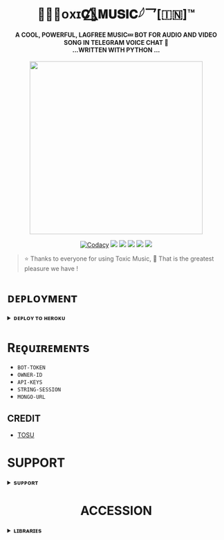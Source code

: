 <h1 align="center"><b> 𓆩᪵𝐓ᴏxɪ𝐂🌿⃤𝐌𝐔𝐒𝐈𝐂𓆪‌乛[🇮🇳]™</b></h1>

<h4 align="center"> A COOL, POWERFUL, LAGFREE MUSIC💤 BOT FOR AUDIO AND VIDEO SONG IN TELEGRAM VOICE CHAT 💫<br> ...WRITTEN WITH PYTHON ...</h4>

<p align="center"><a href="https://t.me/MERA_JIJA_HAI_TU"><img src="https://graph.org/file/1130f393e046f9f2280c6.jpg" width="400"></a></p>

<p align="center">
    <a href="https://app.codacy.com/manual/TOXICOP7755/TXCMUSICBOT/dashboard"> <img src="https://img.shields.io/codacy/grade/4d58f2a402b54aed8a7d95f7add45a81?color=brightgreen&logo=codacy&logoColor=green&style=for-the-badge" alt="Codacy" /></a>
    <a href="https://github.com/TOXICOP7755/TXCMUSICBOT"> <img src="https://img.shields.io/github/repo-size/TOXICOP7755/TXCMUSICBOT?color=orange&logo=github&logoColor=green&style=for-the-badge" /></a>
    <a href="https://github.com/TOXICOP7755/TXCMUSICBOT/commits/prince"> <img src="https://img.shields.io/github/last-commit/TOXICOP7755/TXCMUSICBOT?color=brown&logo=github&logoColor=green&style=for-the-badge" /></a>
    <a href="https://github.com/TOXICOP7755/TXCMUSICBOT/issues"> <img src="https://img.shields.io/github/issues/TOXICOP7755/TXCMUSICBOT?color=blueviolet&logo=github&logoColor=green&style=for-the-badge" /></a>
    <a href="https://github.com/TOXICOP7755/TXCMUSICBOT/network/members"> <img src="https://img.shields.io/github/forks/TOXICOP7755/TXCMUSICBOT?color=red&logo=github&logoColor=green&style=for-the-badge" /></a>  
    <a href="https://pypi.org/project/Telethon/"> <img src="https://img.shields.io/pypi/v/telethon?color=yellow&label=telethon&logo=python&logoColor=green&style=for-the-badge" /></a>
</p>

> ⭐️ Thanks to everyone for using Toxic Music,  🤭 That is the greatest pleasure we have !

# ᴅᴇᴘʟᴏʏᴍᴇɴᴛ


<details>
<summary><b>ᴅᴇᴘʟᴏʏ ᴛᴏ ʜᴇʀᴏᴋᴜ</b></summary>
<br>

[![Deploy](https://www.herokucdn.com/deploy/button.svg)](https://dashboard.heroku.com/new?template=https://github.com/TOXICOP7755/TXCMUSICBOT)

</details>

# Rᴇǫᴜɪʀᴇᴍᴇɴᴛs

- `BOT-TOKEN`
- `OWNER-ID`
- `API-KEYS`
- `STRING-SESSION`
- `MONGO-URL`


## CREDIT

- [TOSU](https://t.me/your_godfather_xd)
  

# SUPPORT

<details>
<summary><b>sᴜᴘᴘᴏʀᴛ</b></summary>
<br>

<a href="https://t.me/TxCbotz"><img src="https://img.shields.io/badge/Join-Telegram%20Channel-red.svg?logo=Telegram"></a>
<a href="https://t.me/TxCsupport"><img src="https://img.shields.io/badge/Join-Telegram%20Group-blue.svg?logo=telegram"></a>
<a href="https://t.me/KNOW_UR_JIJA"><img src="https://img.shields.io/badge/Give-ABOT%20MEH-blue.svg?logo=telegram"></a>
<a href="https://t.me/TxCnetwork"><img src="https://img.shields.io/badge/Give-TXC%20NETWORK-blue.svg?logo=telegram"></a>

</details>


<h1 align="center"><b>ACCESSION </b></h1>

<details>
<summary><b>ʟɪʙʀᴀʀɪᴇs</b></summary>
<br>
THANKS ALL OF YOU FOR USING TOXIC MUSIC 💫🖤 :

- [Pyrogram](https://github.com/pyrogram/pyrogram)
- [Py-Tgcalls](https://github.com/pytgcalls/pytgcalls)
</details>

